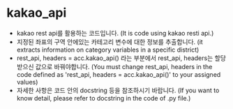 ﻿# kakao_api

* kakao rest api를 활용하는 코드입니다. (It is code using kakao resti api.)
* 지정된 좌표의 구역 안에있는 카테고리 변수에 대한 정보를 추출합니다. (it extracts information on category variables in a specific district)
* rest_api, headers = acc.kakao_api() 라는 부분에서 rest_api, headers는 할당받으신 값으로 바꿔야합니다. (You must change rest_api, headers in the code defined as 'rest_api, headers = acc.kakao_api()' to your assigned values)
* 자세한 사항은 코드 안의 docstring 등을 참조하시기 바랍니다. (If you want to know detail, please refer to docstring in the code of .py file.)